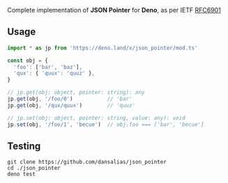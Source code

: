 Complete implementation of __JSON Pointer__ for __Deno__, as per IETF
[RFC6901](https://datatracker.ietf.org/doc/html/rfc6901)

## Usage
```ts
import * as jp from 'https://deno.land/x/json_pointer/mod.ts'

const obj = {
  'foo': ['bar', 'baz'],
  'qux': { 'quux': 'quuz' },
}

// jp.get(obj: object, pointer: string): any
jp.get(obj, '/foo/0')           // 'bar'
jp.get(obj, '/qux/quux')        // 'quuz'

// jp.set(obj: object, pointer: string, value: any): void
jp.set(obj, '/foo/1', 'becue')  // obj.foo === ['bar', 'becue']
```

## Testing
```
git clone https://github.com/dansalias/json_pointer
cd ./json_pointer
deno test
```
